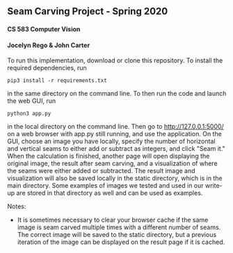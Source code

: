## Seam Carving Project - Spring 2020  
#### CS 583 Computer Vision  
#### Jocelyn Rego & John Carter  


To run this implementation, download or clone this repository. To install the required dependencies, run 
```
pip3 install -r requirements.txt
```
in the same directory on the command line. To then run the code and launch the web GUI, run 
```
python3 app.py
```
in the local directory on the command line. Then go to http://127.0.0.1:5000/ on a web browser with app.py still running, and use the application. On the GUI, choose an image you have locally, specify the number of horizontal and vertical seams to either add or subtract as integers, and click "Seam it." When the calculation is finished, another page will open displaying the original image, the result after seam carving, and a visualization of where the seams were either added or subtracted. The result image and visualization will also be saved locally in the static directory, which is in the main directory. Some examples of images we tested and used in our write-up are stored in that directory as well and can be used as examples.

Notes:
- It is sometimes necessary to clear your browser cache if the same image is seam carved multiple times with a different number of seams. The correct image will be saved to the static directory, but a previous iteration of the image can be displayed on the result page if it is cached.
